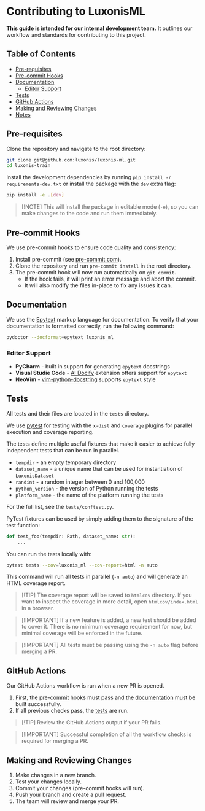 # Contributing to LuxonisML

**This guide is intended for our internal development team.**
It outlines our workflow and standards for contributing to this project.

## Table of Contents

- [Pre-requisites](#pre-requisites)
- [Pre-commit Hooks](#pre-commit-hooks)
- [Documentation](#documentation)
  - [Editor Support](#editor-support)
- [Tests](#tests)
- [GitHub Actions](#github-actions)
- [Making and Reviewing Changes](#making-and-reviewing-changes)
- [Notes](#notes)

## Pre-requisites

Clone the repository and navigate to the root directory:

```bash
git clone git@github.com:luxonis/luxonis-ml.git
cd luxonis-train
```

Install the development dependencies by running `pip install -r requirements-dev.txt` or install the package with the `dev` extra flag:

```bash
pip install -e .[dev]
```

> \[!NOTE\]
> This will install the package in editable mode (`-e`),
> so you can make changes to the code and run them immediately.

## Pre-commit Hooks

We use pre-commit hooks to ensure code quality and consistency:

1. Install pre-commit (see [pre-commit.com](https://pre-commit.com/#install)).
1. Clone the repository and run `pre-commit install` in the root directory.
1. The pre-commit hook will now run automatically on `git commit`.
   - If the hook fails, it will print an error message and abort the commit.
   - It will also modify the files in-place to fix any issues it can.

## Documentation

We use the [Epytext](https://epydoc.sourceforge.net/epytext.html) markup language for documentation.
To verify that your documentation is formatted correctly, run the following command:

```bash
pydoctor --docformat=epytext luxonis_ml
```

### Editor Support

- **PyCharm** - built in support for generating `epytext` docstrings
- **Visual Studie Code** - [AI Docify](https://marketplace.visualstudio.com/items?itemName=AIC.docify) extension offers support for `epytext`
- **NeoVim** - [vim-python-docstring](https://github.com/pixelneo/vim-python-docstring) supports `epytext` style

## Tests

All tests and their files are located in the `tests` directory.

We use [pytest](https://docs.pytest.org/en/stable/) for testing with the `x-dist` and `coverage` plugins for parallel execution and coverage reporting.

The tests define multiple useful fixtures that make it easier
to achieve fully independent tests that can be run in parallel.

- `tempdir` - an empty temporary directory
- `dataset_name` - a unique name that can be used for instantiation of `LuxonisDataset`
- `randint` - a random integer between 0 and 100,000
- `python_version` - the version of Python running the tests
- `platform_name` - the name of the platform running the tests

For the full list, see the `tests/conftest.py`.

PyTest fixtures can be used by simply adding them to the signature of the test function:

```python
def test_foo(tempdir: Path, dataset_name: str):
    ...
```

You can run the tests locally with:

```bash
pytest tests --cov=luxonis_ml --cov-report=html -n auto
```

This command will run all tests in parallel (`-n auto`) and will generate an HTML coverage report.

> \[!TIP\]
> The coverage report will be saved to `htmlcov` directory.
> If you want to inspect the coverage in more detail, open `htmlcov/index.html` in a browser.

> \[!IMPORTANT\]
> If a new feature is added, a new test should be added to cover it.
> There is no minimum coverage requirement for now, but minimal coverage will be enforced in the future.

> \[!IMPORTANT\]
> All tests must be passing using the `-n auto` flag before merging a PR.

## GitHub Actions

Our GitHub Actions workflow is run when a new PR is opened.

1. First, the [pre-commit](#pre-commit-hooks) hooks must pass and the [documentation](#documentation) must be built successfully.
1. If all previous checks pass, the [tests](#tests) are run.

> \[!TIP\]
> Review the GitHub Actions output if your PR fails.

> \[!IMPORTANT\]
> Successful completion of all the workflow checks is required for merging a PR.

## Making and Reviewing Changes

1. Make changes in a new branch.
1. Test your changes locally.
1. Commit your changes (pre-commit hooks will run).
1. Push your branch and create a pull request.
1. The team will review and merge your PR.
